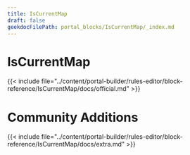 ```yaml
---
title: IsCurrentMap
draft: false
geekdocFilePath: portal_blocks/IsCurrentMap/_index.md
---
```

# IsCurrentMap
{{< include file="../content/portal-builder/rules-editor/block-reference/IsCurrentMap/docs/official.md" >}}

# Community Additions

{{< include file="../content/portal-builder/rules-editor/block-reference/IsCurrentMap/docs/extra.md" >}}